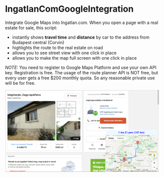 # IngatlanComGoogleIntegration
Integrate Google Maps into Ingatlan.com. When you open a page with a real estate for sale, this script:
- instantly shows **travel time** and **distance** by car to the address from Budapest central (Corvin)
- highlights the route to the real estate on road
- allows you to see street view with one click in place
- allows you to make the map full screen with one click in place

*NOTE:* You need to register to Google Maps Platform and use your own API key. Registration is free. The usage of the route planner API is NOT free, but every user gets a free $200 monthly quota. So any reasonable private use will be for free.

![example image](https://github.com/KleaTech/IngatlanComGoogleIntegration/raw/main/exampleImg.PNG "Example")
